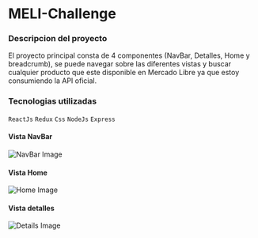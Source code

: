 # MELI-Challenge

### Descripcion del proyecto
El proyecto principal consta de 4 componentes (NavBar, Detalles, Home y breadcrumb), se puede navegar sobre las diferentes vistas y buscar cualquier producto que este disponible en Mercado Libre ya que estoy consumiendo la API oficial.

### Tecnologias utilizadas
`ReactJs` `Redux` `Css` `NodeJs` `Express` 

#### Vista NavBar
![NavBar Image](https://user-images.githubusercontent.com/95535628/202865132-dd9e603c-bd80-4d5c-bbf5-db53fb167260.jpg)

#### Vista Home
![Home Image](https://user-images.githubusercontent.com/95535628/202864461-37cc4f6c-c87d-4ecb-9ad3-f90923ade8f4.jpg)

#### Vista detalles
![Details Image](https://user-images.githubusercontent.com/95535628/202865123-d60760e8-6056-4bf7-86fb-4f1563969a15.jpg)
